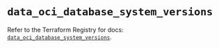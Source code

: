 # `data_oci_database_system_versions`

Refer to the Terraform Registry for docs: [`data_oci_database_system_versions`](https://registry.terraform.io/providers/oracle/oci/6.18.0/docs/data-sources/database_system_versions).
